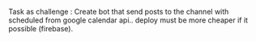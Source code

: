 Task as challenge : Create bot that send posts to the channel with scheduled from google calendar api.. deploy must be more cheaper if it possible (firebase).


